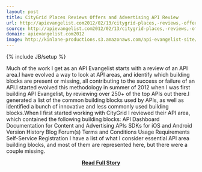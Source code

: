 ```yaml
---
layout: post
title: CityGrid Places Reviews Offers and Advertising API Review
url: http://apievangelist.com2012/02/13/citygrid-places,-reviews,-offers-and-advertising-api-review/
source: http://apievangelist.com2012/02/13/citygrid-places,-reviews,-offers-and-advertising-api-review/
domain: apievangelist.com2012
image: http://kinlane-productions.s3.amazonaws.com/api-evangelist-site/blog/CityGrid-Getting-Started.png
---
```

{% include JB/setup %}<p>Much of the work I get as an API Evangelist starts with a review of an API area.I have evolved a way to look at API areas, and identify which building blocks are present or missing, all contributing to the success or failure of an API.I started evolved this methodology in summer of 2012 when I was first building API Evangelist, by reviewing over 250+ of the top APIs out there.I generated a list of the common building blocks used by APIs, as well as identified a bunch of innovative and less commonly used building blocks.When I first started working with CityGrid I reviewed their API area, which contained the following building blocks: API Dashboard Documentation for Content and Advertising APIs SDKs for iOS and Android Version History Blog Forum(s) Terms and Conditions Usage Requirements Self-Service Registration I have a list of what I consider essential API area building blocks, and most of them are represented here, but there were a couple missing.</p>
<center><p><a href="http://apievangelist.com2012/02/13/citygrid-places,-reviews,-offers-and-advertising-api-review/" style='padding:25px; font-sze:18px; font-weight: bold;'>Read Full Story</a></p></center>
